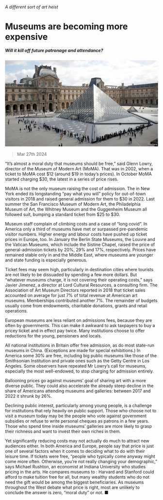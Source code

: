 ###### A different sort of art heist

# Museums are becoming more expensive 

##### Will it kill off future patronage and attendance? 

![image](images/20240330_CUP503.jpg) 

> Mar 27th 2024 

“It’s almost a moral duty that museums should be free,” said Glenn Lowry, director of the Museum of Modern Art (MoMA). That was in 2002, when a ticket to MoMA cost $12 (around $19 in today’s prices). In October MoMA started charging $30, the latest in a series of price rises.

MoMA is not the only museum raising the cost of admission. The in New York ended its longstanding “pay what you will” policy for out-of-town visitors in 2018 and raised general admission for them to $30 in 2022. Last summer the San Francisco Museum of Modern Art, the Philadelphia Museum of Art, the Whitney Museum and the Guggenheim Museum all followed suit, bumping a standard ticket from $25 to $30. 

Museum staff complain of climbing costs and a case of “long covid”. In America only a third of museums have met or surpassed pre-pandemic visitor numbers. Higher energy and labour costs have pushed up ticket prices in Europe, too. In January the Berlin State Museums, the Louvre and the Vatican Museums, which include the Sistine Chapel, raised the price of general-admission tickets by 20%, 29% and 17%, respectively. Prices have remained stable only in  and the Middle East, where museums are younger and state funding is especially generous. 

Ticket fees may seem high, particularly in destination cities where tourists are not likely to be dissuaded by spending a few more dollars. But “whatever museums charge, it is not covering their operating costs,” says Javier Jimenez, a director at Lord Cultural Resources, a consulting firm. The Association of Art Museum Directors reported in 2018 that ticket sales accounted on average for just 7% of total revenue at American art museums. Memberships contributed another 7%. The remainder of budgets usually come from endowments, charitable donations, grants and retail operations.

European museums are less reliant on admissions fees, because they are often  by governments. This can make it awkward to ask taxpayers to buy a pricey ticket and in effect pay twice. Many institutions choose to offer reductions for the young, pensioners and locals. 

All national institutions in Britain offer free admission, as do most state-run museums in China. (Exceptions are made for special exhibitions.) In America some 30% are free, including big public museums like those of the Smithsonian Institution and private ones such as the Getty Centre in Los Angeles. Some observers have repeated Mr Lowry’s call for museums, especially the most well-endowed, to stop charging for admission entirely. 

Ballooning prices go against museums’ goal of sharing art with a more diverse public. They could also accelerate the already steep decline in the share of Americans attending museums and galleries: between 2017 and 2022 it shrunk by 26%. 

Declining public interest, particularly among young people, is a challenge for institutions that rely heavily on public support. Those who choose not to visit a museum today may be the people who vote against government subsidies or refuse to write personal cheques as patrons in a few years. Those who spend time inside museums’ galleries are more likely to grasp their richness and want to invest their own riches in them. 

Yet significantly reducing costs may not actually do much to attract new audiences either. In both America and Europe, people say that price is just one of several factors when it comes to deciding what to do with their leisure time. If tickets were free, “people who typically come anyway might come more often. Otherwise, you’re not really changing your demographic,” says Michael Rushton, an economist at Indiana University who studies pricing in the arts. He compares museums to : Harvard and Stanford could afford to make tuition free for all, but many wealthy students who do not need the gift would be among the biggest beneficiaries. As museums throughout the West debate what price is right, most are unlikely to conclude the answer is zero, “moral duty” or not. ■




